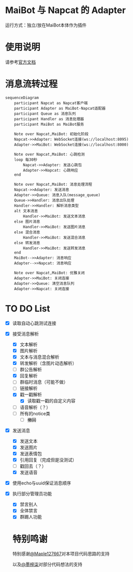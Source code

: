 # MaiBot 与 Napcat 的 Adapter
运行方式：独立/放在MaiBot本体作为插件

# 使用说明
请参考[官方文档](https://docs.mai-mai.org/manual/adapters/napcat.html)

# 消息流转过程

```mermaid
sequenceDiagram
    participant Napcat as Napcat客户端
    participant Adapter as MaiBot-Napcat适配器
    participant Queue as 消息队列
    participant Handler as 消息处理器
    participant MaiBot as MaiBot服务

    Note over Napcat,MaiBot: 初始化阶段
    Napcat->>Adapter: WebSocket连接(ws://localhost:8095)
    Adapter->>MaiBot: WebSocket连接(ws://localhost:8000)
    
    Note over Napcat,MaiBot: 心跳检测
    loop 每30秒
        Napcat->>Adapter: 发送心跳包
        Adapter->>Napcat: 心跳响应
    end

    Note over Napcat,MaiBot: 消息处理流程
    Napcat->>Adapter: 发送消息
    Adapter->>Queue: 消息入队(message_queue)
    Queue->>Handler: 消息出队处理
    Handler->>Handler: 解析消息类型
    alt 文本消息
        Handler->>MaiBot: 发送文本消息
    else 图片消息
        Handler->>MaiBot: 发送图片消息
    else 混合消息
        Handler->>MaiBot: 发送混合消息
    else 转发消息
        Handler->>MaiBot: 发送转发消息
    end
    MaiBot-->>Adapter: 消息响应
    Adapter-->>Napcat: 消息响应

    Note over Napcat,MaiBot: 优雅关闭
    Adapter->>MaiBot: 关闭连接
    Adapter->>Queue: 清空消息队列
    Adapter->>Napcat: 关闭连接
```


# TO DO List
- [x] 读取自动心跳测试连接
- [x] 接受消息解析
  - [x] 文本解析
  - [x] 图片解析
  - [x] 文本与消息混合解析
  - [x] 转发解析（含图片动态解析）
  - [ ] 群公告解析
  - [x] 回复解析
  - [ ] 群临时消息（可能不做）
  - [ ] 链接解析
  - [x] 戳一戳解析
    - [x] 读取戳一戳的自定义内容
  - [ ] 语音解析（？）
  - [ ] 所有的notice类
    - [ ] <del>撤回</del>
- [x] 发送消息
  - [x] 发送文本
  - [x] 发送图片
  - [x] 发送表情包
  - [x] 引用回复（完成但是没测试）
  - [ ] 戳回去（？）
  - [x] 发送语音
- [x] 使用echo与uuid保证消息顺序
- [x] 执行部分管理员功能
  - [x] 禁言别人
  - [x] 全体禁言
  - [x] 群踢人功能

  # 特别鸣谢
  特别感谢[@Maple127667](https://github.com/Maple127667)对本项目代码思路的支持

  以及[@墨梓柒](https://github.com/DrSmoothl)对部分代码想法的支持